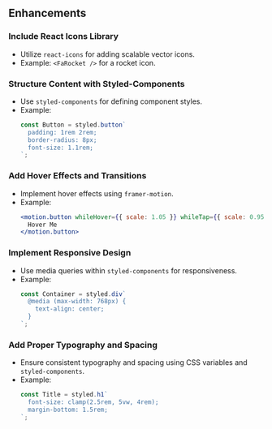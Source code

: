 ## Enhancements

### Include React Icons Library
- Utilize `react-icons` for adding scalable vector icons.
- Example: `<FaRocket />` for a rocket icon.

### Structure Content with Styled-Components
- Use `styled-components` for defining component styles.
- Example:
  ```jsx
  const Button = styled.button`
    padding: 1rem 2rem;
    border-radius: 8px;
    font-size: 1.1rem;
  `;
  ```

### Add Hover Effects and Transitions
- Implement hover effects using `framer-motion`.
- Example:
  ```jsx
  <motion.button whileHover={{ scale: 1.05 }} whileTap={{ scale: 0.95 }}>
    Hover Me
  </motion.button>
  ```

### Implement Responsive Design
- Use media queries within `styled-components` for responsiveness.
- Example:
  ```jsx
  const Container = styled.div`
    @media (max-width: 768px) {
      text-align: center;
    }
  `;
  ```

### Add Proper Typography and Spacing
- Ensure consistent typography and spacing using CSS variables and `styled-components`.
- Example:
  ```jsx
  const Title = styled.h1`
    font-size: clamp(2.5rem, 5vw, 4rem);
    margin-bottom: 1.5rem;
  `;
  ```
